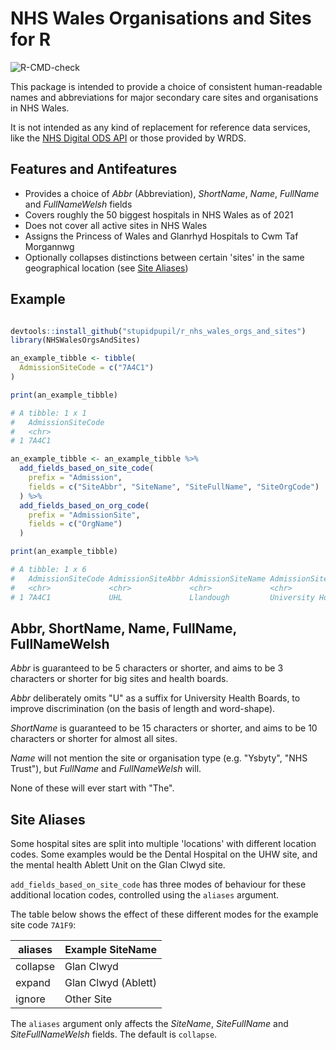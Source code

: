 # NHS Wales Organisations and Sites for R

![R-CMD-check](https://github.com/stupidpupil/r_nhs_wales_orgs_and_sites/actions/workflows/check-release.yaml/badge.svg)

This package is intended to provide a choice of consistent human-readable names and abbreviations for major secondary care sites and organisations in NHS Wales. 

It is not intended as any kind of replacement for reference data services, like the [NHS Digital ODS API](https://digital.nhs.uk/services/organisation-data-service/guidance-for-developers/how-to-obtain-organisation-data-via-the-ods-api-suite) or those provided by WRDS.


## Features and Antifeatures

- Provides a choice of *Abbr* (Abbreviation), *ShortName*, *Name*, *FullName* and *FullNameWelsh* fields
- Covers roughly the 50 biggest hospitals in NHS Wales as of 2021
- Does not cover all active sites in NHS Wales
- Assigns the Princess of Wales and Glanrhyd Hospitals to Cwm Taf Morgannwg
- Optionally collapses distinctions between certain 'sites' in the same geographical location (see [Site Aliases](#site-aliases))

## Example

```R

devtools::install_github("stupidpupil/r_nhs_wales_orgs_and_sites")
library(NHSWalesOrgsAndSites)

an_example_tibble <- tibble(
  AdmissionSiteCode = c("7A4C1")
)

print(an_example_tibble)

# A tibble: 1 x 1
#   AdmissionSiteCode
#   <chr>
# 1 7A4C1

an_example_tibble <- an_example_tibble %>% 
  add_fields_based_on_site_code(
    prefix = "Admission", 
    fields = c("SiteAbbr", "SiteName", "SiteFullName", "SiteOrgCode")
  ) %>%
  add_fields_based_on_org_code(
    prefix = "AdmissionSite",
    fields = c("OrgName")
  )

print(an_example_tibble)

# A tibble: 1 x 6
#   AdmissionSiteCode AdmissionSiteAbbr AdmissionSiteName AdmissionSiteFullName         AdmissionSiteOrgCode AdmissionSiteOrgName
#   <chr>             <chr>             <chr>             <chr>                         <chr>                <chr>               
# 1 7A4C1             UHL               Llandough         University Hospital Llandough 7A4                  Cardiff & Vale      

```

## Abbr, ShortName, Name, FullName, FullNameWelsh

*Abbr* is guaranteed to be 5 characters or shorter, and aims to be 3 characters or shorter for big sites and health boards. 

*Abbr* deliberately omits "U" as a suffix for University Health Boards, to improve discrimination (on the basis of length and word-shape).

*ShortName* is guaranteed to be 15 characters or shorter, and aims to be 10 characters or shorter for almost all sites.

*Name* will not mention the site or organisation type (e.g. "Ysbyty", "NHS Trust"), but *FullName* and *FullNameWelsh* will.

None of these will ever start with "The".


## Site Aliases
Some hospital sites are split into multiple 'locations' with different location codes. Some examples would be the Dental Hospital on the UHW site, and the mental health Ablett Unit on the Glan Clwyd site.

`add_fields_based_on_site_code` has three modes of behaviour for these additional location codes, controlled using the `aliases` argument.

The table below shows the effect of these different modes for the example site code `7A1F9`:


| aliases  | Example SiteName         |
|----------|--------------------------|
| collapse | Glan Clwyd               |
| expand   | Glan Clwyd (Ablett)      |
| ignore   | Other Site               |


The `aliases` argument only affects the *SiteName*, *SiteFullName* and *SiteFullNameWelsh* fields. The default is `collapse`.

